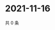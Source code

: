 # 2021-11-16

共 0 条

<!-- BEGIN WEIBO -->
<!-- 最后更新时间 Tue Nov 16 2021 14:00:53 GMT+0800 (China Standard Time) -->

<!-- END WEIBO -->
